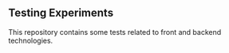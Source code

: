 ## Testing Experiments
This repository contains some tests related to front and backend technologies.